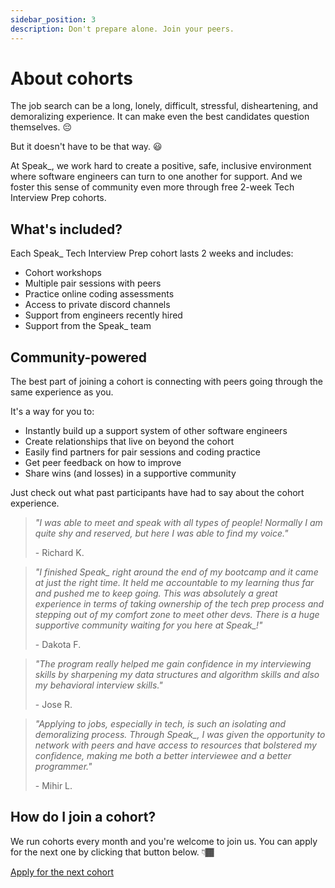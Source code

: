 ```yaml
---
sidebar_position: 3
description: Don't prepare alone. Join your peers.
---
```


# About cohorts

The job search can be a long, lonely, difficult, stressful, disheartening, and demoralizing experience. It can make even the best candidates question themselves. 😔

But it doesn't have to be that way. 😃

At Speak\_, we work hard to create a positive, safe, inclusive environment where software engineers can turn to one another for support. And we foster this sense of community even more through free 2-week Tech Interview Prep cohorts.

## What's included?

Each Speak\_ Tech Interview Prep cohort lasts 2 weeks and includes:

- Cohort workshops
- Multiple pair sessions with peers
- Practice online coding assessments
- Access to private discord channels
- Support from engineers recently hired
- Support from the Speak\_ team


## Community-powered

The best part of joining a cohort is connecting with peers going through the same experience as you.

It's a way for you to:

- Instantly build up a support system of other software engineers
- Create relationships that live on beyond the cohort
- Easily find partners for pair sessions and coding practice
- Get peer feedback on how to improve
- Share wins (and losses) in a supportive community

Just check out what past participants have had to say about the cohort experience.

> _"I was able to meet and speak with all types of people! Normally I am quite shy and reserved, but here I was able to find my voice."_
>
> \- Richard K.

> _"I finished Speak\_ right around the end of my bootcamp and it came at just the right time. It held me accountable to my learning thus far and pushed me to keep going. This was absolutely a great experience in terms of taking ownership of the tech prep process and stepping out of my comfort zone to meet other devs. There is a huge supportive community waiting for you here at Speak\_!"_
>
> \- Dakota F.

> _"The program really helped me gain confidence in my interviewing skills by sharpening my data structures and algorithm skills and also my behavioral interview skills."_
>
> \- Jose R.

> _"Applying to jobs, especially in tech, is such an isolating and demoralizing process. Through Speak\_, I was given the opportunity to network with peers and have access to resources that bolstered my confidence, making me both a better interviewee and a better programmer."_
>
> \- Mihir L.



## How do I join a cohort?

We run cohorts every month and you're welcome to join us. You can apply for the next one by clicking that button below. 👇🏾

<a className="btn" href="https://speak.careers">Apply for the next cohort</a>
